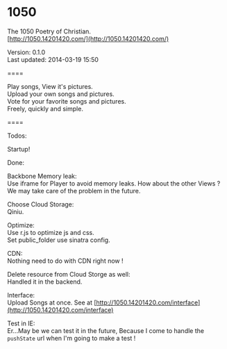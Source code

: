 1050
====

The 1050 Poetry of Christian.  
[http://1050.14201420.com/](http://1050.14201420.com/)

Version: 0.1.0  
Last updated: 2014-03-19 15:50

====

Play songs, View it's pictures.  
Upload your own songs and pictures.  
Vote for your favorite songs and pictures.  
Freely, quickly and simple.  

====

Todos:  

Startup!  

Done:  

Backbone Memory leak:  
Use iframe for Player to avoid memory leaks. How about the other Views ? We may take care of the problem in the future.  

Choose Cloud Storage:  
Qiniu.

Optimize:  
Use r.js to optimize js and css.  
Set public_folder use sinatra config.  

CDN:  
Nothing need to do with CDN right now !  

Delete resource from Cloud Storge as well:  
Handled it in the backend.  

Interface:  
Upload Songs at once. See at [http://1050.14201420.com/interface](http://1050.14201420.com/interface)

Test in IE:  
Er...May be we can test it in the future, Because I come to handle the `pushState` url when I'm going to make a test !

